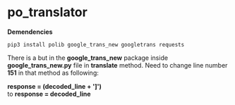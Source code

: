 # po_translator

**Demendencies**
```
pip3 install polib google_trans_new googletrans requests
```

There is a but in the **google_trans_new** package 
inside **google_trans_new.py** file in **translate** method.
Need to change line number **151** in that method as following:
 
**response = (decoded_line + ']')**  
to
**response = decoded_line**

